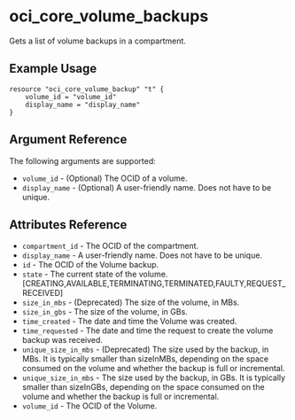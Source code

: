 # oci\_core\_volume\_backups

Gets a list of volume backups in a compartment.

## Example Usage

```
resource "oci_core_volume_backup" "t" {
    volume_id = "volume_id"
    display_name = "display_name"
}
```

## Argument Reference

The following arguments are supported:

* `volume_id` - (Optional) The OCID of a volume.
* `display_name` - (Optional) A user-friendly name. Does not have to be unique.


## Attributes Reference
* `compartment_id` - The OCID of the compartment.
* `display_name` - A user-friendly name. Does not have to be unique.
* `id` - The OCID of the Volume backup.
* `state` - The current state of the volume. [CREATING,AVAILABLE,TERMINATING,TERMINATED,FAULTY,REQUEST_RECEIVED]
* `size_in_mbs` - (Deprecated) The size of the volume, in MBs.
* `size_in_gbs` - The size of the volume, in GBs.
* `time_created` - The date and time the Volume was created.
* `time_requested` - The date and time the request to create the volume backup was received.
* `unique_size_in_mbs` - (Deprecated) The size used by the backup, in MBs. It is typically smaller than sizeInMBs, depending on the space consumed on the volume and whether the backup is full or incremental.
* `unique_size_in_mbs` - The size used by the backup, in GBs. It is typically smaller than sizeInGBs, depending on the space consumed on the volume and whether the backup is full or incremental.
* `volume_id` - The OCID of the Volume.

